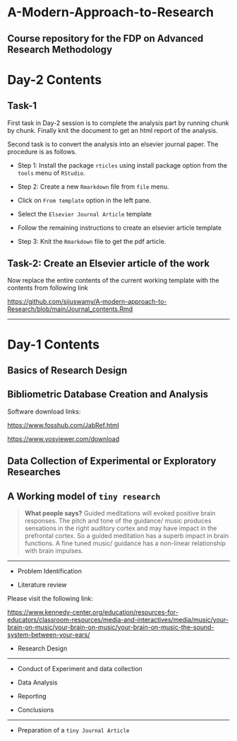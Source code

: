 # A-Modern-Approach-to-Research
Course repository for the FDP on Advanced Research Methodology
---
# Day-2 Contents

## Task-1

First task in Day-2 session is to complete the analysis part by running chunk by chunk. Finally knit the document to get an html report of the analysis.

Second task is to convert the analysis into an elsevier journal paper. The procedure is as follows.

- Step 1: Install the package `rticles` using install package option from the `tools` menu of `RStudio`.

- Step 2: Create a new `Rmarkdown` file from `file` menu.

- Click on `From template` option in the left pane.

- Select the `Elsevier Journal Article` template

- Follow the remaining instructions to create an elsevier article template

- Step 3: Knit the `Rmarkdown` file to get the pdf article.


## Task-2: Create an Elsevier article of the work 

Now replace the entire contents of the current working template with the contents from following link

<https://github.com/sijuswamy/A-modern-approach-to-Research/blob/main/Journal_contents.Rmd>

---

# Day-1 Contents

## Basics of Research Design

## Bibliometric Database Creation and Analysis 

Software download links:

<https://www.fosshub.com/JabRef.html>

<https://www.vosviewer.com/download>


## Data Collection of Experimental or Exploratory Researches


## A Working model of `tiny research`

> **What people says?**  Guided meditations will evoked positive brain responses. The pitch and tone of the guidance/ music produces sensations in the right auditory cortex and may have impact in the prefrontal cortex. So a guided meditation has a superb impact in brain functions. A fine tuned music/ guidance has a non-linear relationship with brain impulses.
---
- Problem Identification

- Literature review

Please visit the following link:

<https://www.kennedy-center.org/education/resources-for-educators/classroom-resources/media-and-interactives/media/music/your-brain-on-music/your-brain-on-music/your-brain-on-music-the-sound-system-between-your-ears/>

- Research Design

---


- Conduct of Experiment and data collection

- Data Analysis

- Reporting 

- Conclusions
---

- Preparation of a `tiny Journal Article`


